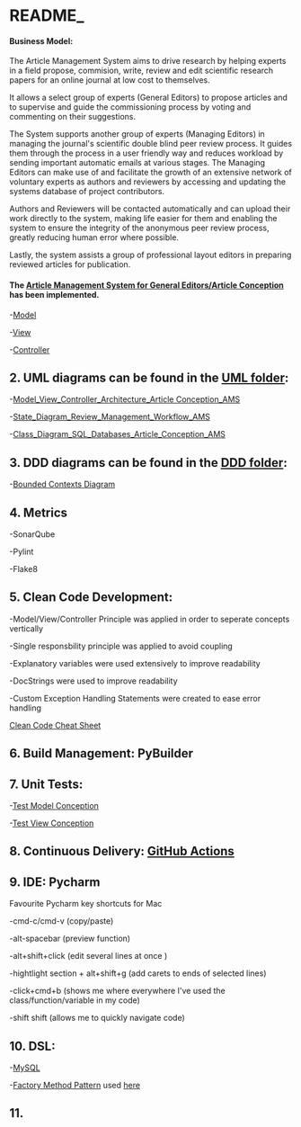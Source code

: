 # README_

#### Business Model:

The Article Management System aims to drive research by helping experts in a field propose, commision, write, review and edit scientific research papers for an online journal at low cost to themselves.

It allows a select group of experts (General Editors) to propose articles and to supervise and guide the commissioning process by voting and commenting on their suggestions.

The System supports another group of experts (Managing Editors) in managing the journal's scientific double blind peer review process. It guides them through the process in a user friendly way and reduces workload by sending important automatic emails at various stages. The Managing Editors can make use of and facilitate the growth of an extensive network of voluntary experts as authors and reviewers by accessing and updating the systems database of project contributors.

Authors and Reviewers will be contacted automatically and can upload their work directly to the system, making life easier for them and enabling the system to ensure the integrity of the anonymous peer review process, greatly reducing human error where possible.

Lastly, the system assists a group of professional layout editors in preparing reviewed articles for publication.


#### The [Article Management System for General Editors/Article Conception](src) has been implemented.

-[Model](src/Conception/Model.py)

-[View](src/Conception/View.py)

-[Controller](src/Conception/Controller.py)




## 2. UML diagrams can be found in the [UML folder](Aufgaben/Diagrams/UML): 

-[Model_View_Controller_Architecture_Article Conception_AMS](Aufgaben/Diagrams/UML/Model_View_Controller_Architecture_Article_Conception_AMS.jpg)

-[State_Diagram_Review_Management_Workflow_AMS](Aufgaben/Diagrams/UML/State_Diagram_Review_Management_Workflow_AMS.jpg)

-[Class_Diagram_SQL_Databases_Article_Conception_AMS](Aufgaben/Diagrams/UML/Class_Diagram_SQL_Databases_Article_Conception_AMS.jpg)




## 3. DDD diagrams can be found in the [DDD folder](Aufgaben/Diagrams/DDD): 

-[Bounded Contexts Diagram](Aufgaben/Diagrams/DDD/Bounded_Contexts_Diagram_AMS.jpg)




## 4. Metrics

-SonarQube

-Pylint

-Flake8




## 5. Clean Code Development: 

-Model/View/Controller Principle was applied in order to seperate concepts vertically 

-Single responsbility principle was applied to avoid coupling 

-Explanatory variables were used extensively to improve readability

-DocStrings were used to improve readability

-Custom Exception Handling Statements were created to ease error handling


[Clean Code Cheat Sheet](Aufgaben/Clean_Code_Cheat_Sheet.txt)




## 6. Build Management: PyBuilder



## 7. Unit Tests:

-[Test Model Conception](src/Conception/Model_tests.py)

-[Test View Conception](src/Conception/View_tests.py)



## 8. Continuous Delivery: [GitHub Actions](.github/workflows/main.yml) 



## 9. IDE: Pycharm 
 
Favourite Pycharm key shortcuts for Mac

-cmd-c/cmd-v (copy/paste)

-alt-spacebar (preview function)

-alt+shift+click (edit several lines at once )

-hightlight section + alt+shift+g (add carets to ends of selected lines)

-click+cmd+b (shows me where everywhere I've used the class/function/variable in my code) 

-shift shift (allows me to quickly navigate code)



## 10. DSL:

-[MySQL](src/Databases/Article_Info_Conception.py?plain=1#L17)

-[Factory Method Pattern](src/Conception/Datamodel_Article_Conception.py) used [here](src/Conception/View.py?plain=1#L161)



## 11.

